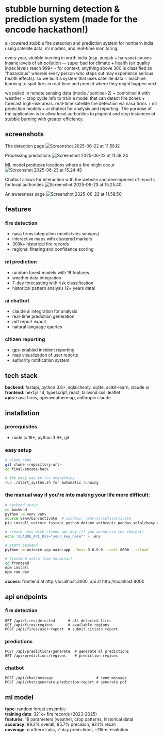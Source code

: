 # stubble burning detection & prediction system (made for the encode hackathon!)

ai-powered stubble fire detection and prediction system for northern india using satellite data, ml models, and real-time monitoring.

every year, stubble burning in north india (esp. punjab + haryana) causes insane levels of air pollution — super bad for climate + health (air quality index levels reach 999+ - for context, anything above 300 is classified as "hazardous" wherein every person who steps out may experience  serious health effects). so we built a system that uses satellite data + machine learning to spot fires in real-time and predict where they might happen next. 

we pulled in remote sensing data (modis / sentinel-2) + combined it with weather + crop cycle info to train a model that can detect fire zones + forecast high-risk areas. real-time satellite fire detection via nasa firms + ml prediction models + ai chatbot for analysis and reporting. The purpose of the application is to allow local authorities to pinpoint and stop instances of stubble burning with greater efficiency. 

## screenshots

The detection page
![Screenshot 2025-06-22 at 11.58.12](Screenshot%202025-06-22%20at%2011.58.12.png)

Processing predictions
![Screenshot 2025-06-22 at 11.58.24](Screenshot%202025-06-22%20at%2011.58.24.png)

ML model produces locations where a fire might occur
![Screenshot 2025-06-23 at 15.24.48](Screenshot%202025-06-23%20at%2015.24.48.png)

Chatbot allows for interaction with the website and development of reports for local authorities
![Screenshot 2025-06-23 at 15.25.40](Screenshot%202025-06-23%20at%2015.25.40.png)

An awareness page
![Screenshot 2025-06-22 at 11.58.50](Screenshot%202025-06-22%20at%2011.58.50.png)

## features

### fire detection
- nasa firms integration (modis/viirs sensors)
- interactive maps with clustered markers
- 300k+ historical fire records
- regional filtering and confidence scoring

### ml prediction
- random forest models with 18 features
- weather data integration
- 7-day forecasting with risk classification
- historical pattern analysis (2+ years data)

### ai chatbot
- claude ai integration for analysis
- real-time prediction generation
- pdf report export
- natural language queries

### citizen reporting
- gps-enabled incident reporting
- map visualization of user reports
- authority notification system

## tech stack

**backend**: fastapi, python 3.8+, sqlalchemy, sqlite, scikit-learn, claude ai  
**frontend**: next.js 14, typescript, react, tailwind css, leaflet  
**apis**: nasa firms, openweathermap, anthropic claude

## installation

### prerequisites
- node.js 18+, python 3.8+, git

### easy setup
```bash
# clone repo
git clone <repository-url>
cd final-encode-hack

# the easy way to run everything
run ./start_system.sh for automatic running
```
### the manual way if you're into making your life more difficult:
```bash
# backend setup
cd backend
python -m venv venv
source venv/bin/activate  # windows: venv\scripts\activate
pip install uvicorn fastapi python-dotenv anthropic pandas sqlalchemy reportlab

# create .env with claude api key (if you wanna use the chatbot)
echo 'CLAUDE_API_KEY="your_key_here"' > .env

# start backend
python -m uvicorn app.main:app --host 0.0.0.0 --port 8000 --reload

# frontend setup (new terminal)
cd frontend
npm install
npm run dev
```
**access**: frontend at http://localhost:3000, api at http://localhost:8000

## api endpoints

### fire detection
```
GET /api/fires/detected      # all detected fires
GET /api/fires/regions       # available regions
POST /api/fires/user-report  # submit citizen report
```

### predictions
```
POST /api/predictions/generate  # generate ml predictions
GET /api/predictions/regions    # prediction regions
```

### chatbot
```
POST /api/chat/message                    # send message
POST /api/chat/generate-prediction-report # generate pdf
```

## ml model

**type**: random forest ensemble  
**training data**: 321k+ fire records (2023-2025)  
**features**: 18 parameters (weather, crop patterns, historical data)  
**accuracy**: 89.2% overall, 85.7% precision, 92.1% recall  
**coverage**: northern india, 7-day predictions, ~11km resolution